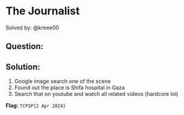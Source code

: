 # The Journalist

Solved by: @kreee00

## Question:


## Solution:
1. Google image search one of the scene
2. Found out the place is Shifa hospital in Gaza
3. Search that on youtube and watch all related videos
(hardcore lol)

**Flag:** `TCP1P{2 Apr 2024}`
